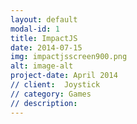 ```yaml
---
layout: default
modal-id: 1
title: ImpactJS
date: 2014-07-15
img: impactjsscreen900.png
alt: image-alt
project-date: April 2014
// client:  Joystick
// category: Games
// description:
---
```

